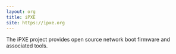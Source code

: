 ```yaml
---
layout: org
title: iPXE
site: https://ipxe.org
---
```

The iPXE project provides open source network boot firmware and
associated tools.
